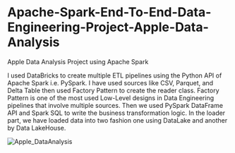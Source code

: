 # Apache-Spark-End-To-End-Data-Engineering-Project-Apple-Data-Analysis
Apple Data Analysis Project using Apache Spark


I used DataBricks to create multiple ETL pipelines using the Python API of Apache Spark i.e. PySpark. I have used sources like CSV, Parquet, and Delta Table then used Factory Pattern to create the reader class. Factory Pattern is one of the most used Low-Level designs in Data Engineering pipelines that involve multiple sources. Then we used PySpark DataFrame API and Spark SQL to write the business transformation logic. In the loader part, we have loaded data into two fashion one using DataLake and another by Data LakeHouse.


![Apple_DataAnalysis](https://github.com/user-attachments/assets/5ea89d2c-4fc9-4f4c-b467-cc5e277eef82)

